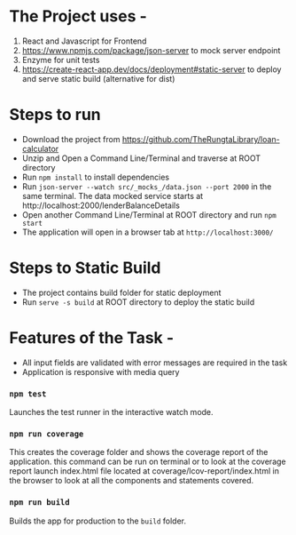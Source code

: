 # The Project uses -
  1. React and Javascript for Frontend
  2. https://www.npmjs.com/package/json-server to mock server endpoint
  3. Enzyme for unit tests
  4. https://create-react-app.dev/docs/deployment#static-server to deploy and serve static build (alternative for dist)

# Steps to run
  - Download the project from https://github.com/TheRungtaLibrary/loan-calculator
  - Unzip and Open a Command Line/Terminal and traverse at ROOT directory
  - Run `npm install` to install dependencies
  - Run `json-server --watch src/_mocks_/data.json --port 2000` in the same terminal. The data mocked        service starts at http://localhost:2000/lenderBalanceDetails
  - Open another Command Line/Terminal at ROOT directory and run `npm start`
  - The application will open in a browser tab at `http://localhost:3000/`

# Steps to Static Build
  - The project contains build folder for static deployment
  - Run `serve -s build` at ROOT directory to deploy the static build

# Features of the Task -
  - All input fields are validated with error messages are required in the task
  - Application is responsive with media query

### `npm test`

Launches the test runner in the interactive watch mode.<br />

### `npm run coverage`

This creates the coverage folder and shows the coverage report of the application. this command can be run on terminal or to look at the coverage report launch index.html file located at coverage/lcov-report/index.html in the browser to look at all the components and statements covered.

### `npm run build`

Builds the app for production to the `build` folder.<br />
